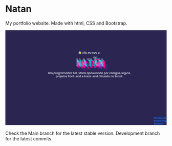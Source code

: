 # Natan
My portfolio website. Made with html, CSS and Bootstrap.

![alt](img/screenshots/portfolio.png)

Check the Main branch for the latest stable version.
Development branch for the latest commits.
